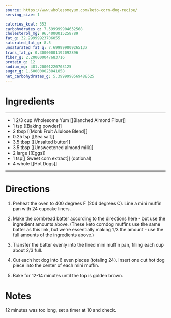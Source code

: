 ```yaml
---
source: https://www.wholesomeyum.com/keto-corn-dog-recipe/
serving_size: 1

calories_kcal: 353
carbohydrates_g: 7.599999904632568
cholesterol_mg: 96.4000015258789
fat_g: 32.29999923706055
saturated_fat_g: 8.5
unsaturated_fat_g: 7.699999809265137
trans_fat_g: 0.30000001192092896
fiber_g: 2.200000047683716
protein_g: 12
sodium_mg: 481.20001220703125
sugar_g: 1.600000023841858
net_carbohydrates_g: 5.3999998569488525
---
```

# Ingredients
---
- 1 2/3 cup Wholesome Yum [[Blanched Almond Flour]]
- 1 tsp [[Baking powder]]
- 2 tbsp [[Monk Fruit Allulose Blend]]
- 0.25 tsp [[Sea salt]]
- 3.5 tbsp [[Unsalted butter]]
- 3.5 tbsp [[Unsweetened almond milk]]
- 2 large [[Eggs]]
- 1 tsp[[ Sweet corn extract]] (optional)
- 4 whole [[Hot Dogs]]
---

# Directions
1. Preheat the oven to 400 degrees F (204 degrees C). Line a mini muffin pan with 24 cupcake liners.

2. Make the cornbread batter according to the directions here - but use the ingredient amounts above. (These keto corndog muffins use the same batter as this link, but we're essentially making 1/3 the amount - use the full amounts of the ingredients above.)

3. Transfer the batter evenly into the lined mini muffin pan, filling each cup about 2/3 full.

4. Cut each hot dog into 6 even pieces (totaling 24). Insert one cut hot dog piece into the center of each mini muffin.

5. Bake for 12-14 minutes until the top is golden brown.

# Notes
12 minutes was too long, set a timer at 10 and check.